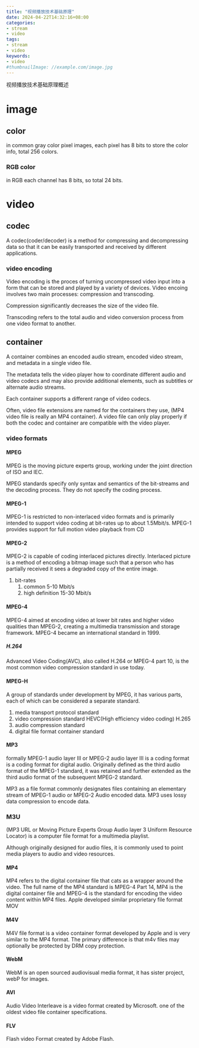 ```yaml
---
title: "视频播放技术基础原理"
date: 2024-04-22T14:32:16+08:00
categories:
- stream
- video
tags:
- stream
- video
keywords:
- video
#thumbnailImage: //example.com/image.jpg
---
```

视频播放技术基础原理概述
<!--more-->


# image

## color

in common gray color pixel images, each pixel has 8 bits to store the color info, total 256 colors.

### RGB color
in RGB  each channel has 8 bits, so total 24 bits.

# video




## codec
A codec(coder/decoder) is a method for compressing and decompressing data so that it can be easily transported and received by different applications.

### video encoding
Video encoding is the proces of turning uncompressed video input into a form that can be stored and played by a variety of devices. Video encoing involves two main processes: compression and transcoding.

Compression significantly decreases the size of the video file.

Transcoding refers to the total audio and video conversion process from one video format to another.




## container

A container combines an encoded audio stream, encoded video stream, and metadata in a single video file. 

The metadata tells the video player how to coordinate different audio and video codecs and may also provide additional elements, such as subtitles or alternate audio streams. 

Each container supports a different range of video codecs. 

Often, video file extensions are named for the containers they use, (MP4 video file is really an MP4 container). A video file can only play properly if both the codec and container are compatible with the video player.

### video formats


#### MPEG

MPEG is the moving picture experts group, working under the joint direction of ISO and IEC.

MPEG standards specify only syntax and semantics of the bit-streams and the decoding process. They do not specify the coding process.

#### MPEG-1 
MPEG-1 is restricted to non-interlaced video formats and is primarily intended to support video coding at bit-rates up to about 1.5Mbit/s.
MPEG-1 provides support for full motion video playback from CD

#### MPEG-2 
MPEG-2 is capable of coding interlaced pictures directly.
Interlaced picture is a method of encoding a bitmap image such that a person who has partially received it sees a degraded copy of the entire image.


1. bit-rates   
   1. common                5-10  Mbit/s
   2. high definition       15-30 Mbit/s

#### MPEG-4
MPEG-4 aimed at encoding video at lower bit rates and higher video qualities than MPEG-2, creating a multimedia transmission and storage framework.
MPEG-4 became an international standard in 1999.

##### H.264

Advanced Video Coding(AVC), also called H.264 or MPEG-4 part 10, is the most common video compression standard in use today.

#### MPEG-H
A group of standards under development by MPEG, it has various parts, each of which can be considered a separate standard.
1. media transport protocol standard
2. video compression standard   HEVC(High efficiency video coding) H.265
3. audio compression standard
4. digital file format container standard

#### MP3
formally MPEG-1 audio layer III or MPEG-2 audio layer III is a coding format is a coding format for digital audio. Originally defined as the third audio format of the MPEG-1 standard, it was retained and further extended as the third audio format of the subsequent MPEG-2 standard.

MP3 as a file format commonly designates files containing an elementary stream of MPEG-1 audio or MPEG-2 Audio encoded data.
MP3 uses lossy data compression to encode data.


### M3U
(MP3 URL or Moving Picture Experts Group Audio layer 3 Uniform Resource Locator) is a computer file format for a multimedia playlist.

Although originally designed for audio files, it is commonly used to point media players to audio and video resources.




#### MP4

MP4 refers to the digital container file that cats as a wrapper around the video.
The full name of the MP4 standard is MPEG-4 Part 14, MP4 is the digital container file and MPEG-4 is the standard for encoding the video content within MP4 files.
Apple developed similar proprietary file format MOV


#### M4V

M4V file format is a video container format developed by Apple and is very similar to the MP4 format.
The primary difference is that m4v files may optionally be protected by DRM copy protection.

#### WebM
 WebM is an open sourced audiovisual media format, it has sister project, webP for images.

#### AVI
Audio Video Interleave is a video format created by Microsoft. one of the oldest video file container specifications.

#### FLV
Flash video Format created by Adobe Flash. 


